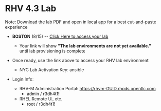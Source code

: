 # RHV 4.3 Lab

Note: Download the lab PDF and open in local app for a best cut-and-paste experience

 - **BOSTON** (8/15) -- [Click Here to access your lab](http://bit.ly/RHPTD2019)

    * Your link will show **"The lab environments are not yet available."** until lab provisioning is complete
    
 - Once ready, use the link above to access your RHV lab environment
   
    * NYC Lab Activation Key: ansible
    
 - Login Info:
    * RHV-M Administration Portal: https://rhvm-GUID.rhpds.opentlc.com
        * admin / r3dh4t1!
    * RHEL Remote UI, etc. 
        * root / r3dh4t1!

